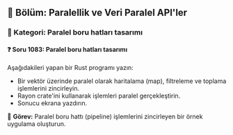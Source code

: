 ## 📘 Bölüm: Paralellik ve Veri Paralel API'ler  
### 🔹 Kategori: Paralel boru hatları tasarımı  
#### ❓ Soru 1083: Paralel boru hatları tasarımı

Aşağıdakileri yapan bir Rust programı yazın:

- Bir vektör üzerinde paralel olarak haritalama (map), filtreleme ve toplama işlemlerini zincirleyin.
- Rayon crate'ini kullanarak işlemleri paralel gerçekleştirin.
- Sonucu ekrana yazdırın.

🔧 **Görev:** Paralel boru hattı (pipeline) işlemlerini zincirleyen bir örnek uygulama oluşturun.
